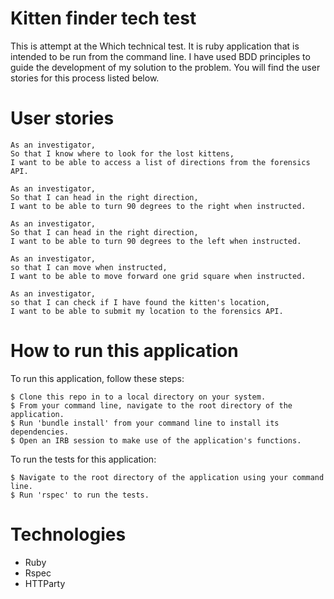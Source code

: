 # Kitten finder tech test

This is attempt at the Which technical test. It is ruby application that is
intended to be run from the command line. I have used BDD principles to
guide the development of my solution to the problem. You will find the user
stories for this process listed below.

# User stories

```
As an investigator,
So that I know where to look for the lost kittens,
I want to be able to access a list of directions from the forensics API.

As an investigator,
So that I can head in the right direction,
I want to be able to turn 90 degrees to the right when instructed.

As an investigator,
So that I can head in the right direction,
I want to be able to turn 90 degrees to the left when instructed.

As an investigator,
so that I can move when instructed,
I want to be able to move forward one grid square when instructed.

As an investigator,
so that I can check if I have found the kitten's location,
I want to be able to submit my location to the forensics API.

```

# How to run this application

To run this application, follow these steps:

```
$ Clone this repo in to a local directory on your system.
$ From your command line, navigate to the root directory of the application.
$ Run 'bundle install' from your command line to install its dependencies.
$ Open an IRB session to make use of the application's functions.
```

To run the tests for this application:
```
$ Navigate to the root directory of the application using your command line.
$ Run 'rspec' to run the tests.
```

# Technologies

- Ruby
- Rspec
- HTTParty
